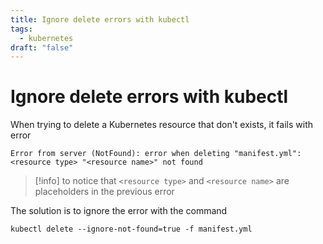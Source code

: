 ```yaml
---
title: Ignore delete errors with kubectl
tags:
  - kubernetes
draft: "false"
---
```

# Ignore delete errors with kubectl
When trying to delete a Kubernetes resource that don't exists, it fails with error

```
Error from server (NotFound): error when deleting "manifest.yml": <resource type> "<resource name>" not found
```

> [!info] to notice that `<resource type>` and `<resource name>` are placeholders in the previous error


The solution is to ignore the error with the command

```shell
kubectl delete --ignore-not-found=true -f manifest.yml
```